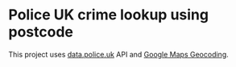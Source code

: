 # Police UK crime lookup using postcode

This project uses [data.police.uk](https://data.police.uk/docs/method/crimes-at-location/) API and [Google Maps Geocoding](https://developers.google.com/maps/documentation/geocoding/start).